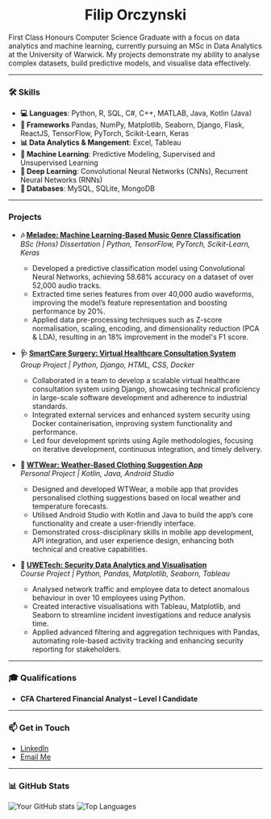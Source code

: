 ### <h1 align="center">Filip Orczynski</h1>

First Class Honours Computer Science Graduate with a focus on data analytics and machine learning, currently pursuing an MSc in Data Analytics at the University of Warwick. My projects demonstrate my ability to analyse complex datasets, build predictive models, and visualise data effectively.

---

### 🛠️ Skills
- **💻 Languages**: Python, R, SQL, C#, C++, MATLAB, Java, Kotlin (Java)
- **🧰 Frameworks** Pandas, NumPy, Matplotlib, Seaborn, Django, Flask, ReactJS, TensorFlow, PyTorch, Scikit-Learn, Keras
- **📊 Data Analytics & Mangement**: Excel, Tableau
- **🤖 Machine Learning**: Predictive Modeling, Supervised and Unsupervised Learning
- **🧠 Deep Learning**: Convolutional Neural Networks (CNNs), Recurrent Neural Networks (RNNs)
- **💾 Databases**: MySQL, SQLite, MongoDB

---

### Projects

- **🎶 [Meladee: Machine Learning-Based Music Genre Classification](https://github.com/filiporcz/music-genre-classification)**  
  *BSc (Hons) Dissertation | Python, TensorFlow, PyTorch, Scikit-Learn, Keras*  
  - Developed a predictive classification model using Convolutional Neural Networks, achieving 58.68% accuracy on a dataset of over 52,000 audio tracks.
  - Extracted time series features from over 40,000 audio waveforms, improving the model’s feature representation and boosting performance by 20%.
  - Applied data pre-processing techniques such as Z-score normalisation, scaling, encoding, and dimensionality reduction (PCA & LDA), resulting in an 18% improvement in the model's F1 score.

- **🩺 [SmartCare Surgery: Virtual Healthcare Consultation System](https://github.com/filiporcz/virtual-healthcare-system)**  
  *Group Project | Python, Django, HTML, CSS, Docker*  
  - Collaborated in a team to develop a scalable virtual healthcare consultation system using Django, showcasing technical proficiency in large-scale software development and adherence to industrial standards.
  - Integrated external services and enhanced system security using Docker containerisation, improving system functionality and performance.
  - Led four development sprints using Agile methodologies, focusing on iterative development, continuous integration, and timely delivery.

- **📱 [WTWear: Weather-Based Clothing Suggestion App](https://github.com/filiporcz/wtwear)**  
  *Personal Project | Kotlin, Java, Android Studio*  
  - Designed and developed WTWear, a mobile app that provides personalised clothing suggestions based on local weather and temperature forecasts.
  - Utilised Android Studio with Kotlin and Java to build the app’s core functionality and create a user-friendly interface.
  - Demonstrated cross-disciplinary skills in mobile app development, API integration, and user experience design, enhancing both technical and creative capabilities.
 
- **🔐 [UWETech: Security Data Analytics and Visualisation](https://github.com/filiporcz/security-data-analytics)**  
  *Course Project | Python, Pandas, Matplotlib, Seaborn, Tableau*  
  - Analysed network traffic and employee data to detect anomalous behaviour in over 10 employees using Python.
  - Created interactive visualisations with Tableau, Matplotlib, and Seaborn to streamline incident investigations and reduce analysis time.
  - Applied advanced filtering and aggregation techniques with Pandas, automating role-based activity tracking and enhancing security reporting for stakeholders.

---

### 🎓 Qualifications
- **CFA Chartered Financial Analyst – Level I Candidate**

---

### 📫 Get in Touch
- [LinkedIn](https://www.linkedin.com/in/filiporczynski/)
- [Email Me](mailto:filiporczynski@gmail.com)

---

### 📊 GitHub Stats
![Your GitHub stats](https://github-readme-stats.vercel.app/api?username=YourUsername&show_icons=true&theme=dark)
![Top Languages](https://github-readme-stats.vercel.app/api/top-langs/?username=YourUsername&layout=compact&theme=dark)
